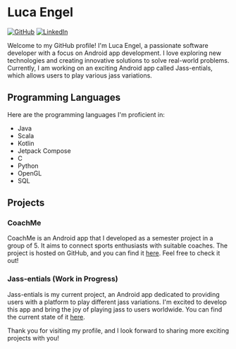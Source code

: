 <!--
**Luca-Engel/Luca-Engel** is a ✨ _special_ ✨ repository because its `README.md` (this file) appears on your GitHub profile.

Here are some ideas to get you started:

- 🔭 I’m currently working on ...
- 🌱 I’m currently learning ...
- 👯 I’m looking to collaborate on ...
- 🤔 I’m looking for help with ...
- 💬 Ask me about ...
- 📫 How to reach me: ...
- 😄 Pronouns: ...
- ⚡ Fun fact: ...
-->

# Luca Engel

[![GitHub](https://img.shields.io/github/followers/lucaengel?label=Follow&style=social)](https://github.com/Luca-Engel)
[![LinkedIn](https://img.shields.io/badge/LinkedIn--_.svg?style=social&logo=linkedin&link=https://www.linkedin.com/in/luca-engel/)](https://www.linkedin.com/in/luca-engel/)



Welcome to my GitHub profile! I'm Luca Engel, a passionate software developer with a focus on Android app development. I love exploring new technologies and creating innovative solutions to solve real-world problems. Currently, I am working on an exciting Android app called Jass-entials, which allows users to play various jass variations.

## Programming Languages
Here are the programming languages I'm proficient in:

- Java
- Scala
- Kotlin
- Jetpack Compose
- C
- Python
- OpenGL
- SQL

## Projects

### CoachMe
CoachMe is an Android app that I developed as a semester project in a group of 5. It aims to connect sports enthusiasts with suitable coaches. The project is hosted on GitHub, and you can find it [here](https://github.com/SDPCoachMe/SDP-2023). Feel free to check it out!

### Jass-entials (Work in Progress)
Jass-entials is my current project, an Android app dedicated to providing users with a platform to play different jass variations. I'm excited to develop this app and bring the joy of playing jass to users worldwide. You can find the current state of it [here](https://github.com/apps-entials/jass-entials).


Thank you for visiting my profile, and I look forward to sharing more exciting projects with you!
